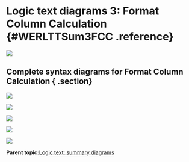 # Logic text diagrams 3: Format Column Calculation {#WERLTTSum3FCC .reference}

![](images/LTZZ_Syntax_legend.gif)

## Complete syntax diagrams for Format Column Calculation { .section}

![](images/LTS_Statement_3FCC_01.gif)

![](images/LTS_COLUMN_3FCC_01Z.gif)

![](images/LTS_IF_3FCC_01Z.gif)

![](images/LTS_IF_3FCC_02.gif)

![](images/LTS_IF_3FCC_03.gif)

**Parent topic:**[Logic text: summary diagrams](../html/WERLTTSum0Diags.md)

